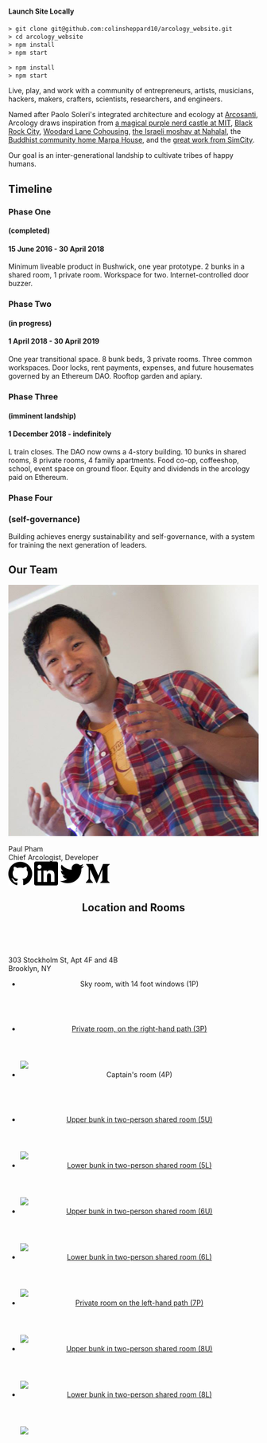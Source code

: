 #### Launch Site Locally

```
> git clone git@github.com:colinsheppard10/arcology_website.git
> cd arcology_website
> npm install
> npm start
```

```
> npm install
> npm start
```

Live, play, and work with a community of entrepreneurs, artists, musicians, hackers,
makers, crafters, scientists, researchers, and engineers.

Named after Paolo Soleri's integrated architecture and ecology at
[Arcosanti](https://arcosanti.org/), Arcology draws
inspiration from
[a magical purple nerd castle at MIT](http://tep.mit.edu/),
[Black Rock City](https://burningman.org/),
[Woodard Lane Cohousing](http://www.woodardlanecoho.org/),
[the Israeli moshav at Nahalal](https://en.wikipedia.org/wiki/Nahalal),
the <a href="">Buddhist community home Marpa House</a>,
and the <a href="https://www.youtube.com/watch?v=kBMMRzK8KqE">great work from SimCity</a>.

Our goal is an inter-generational landship to cultivate tribes of happy humans.

## Timeline

### Phase One

#### (completed)

#### 15 June 2016 - 30 April 2018

Minimum liveable product in Bushwick,
one year prototype. 2 bunks in a shared room, 1 private room. Workspace for two.
Internet-controlled door buzzer.

### Phase Two

#### (in progress)

#### 1 April 2018 - 30 April 2019

One year transitional space. 8 bunk beds, 3 private rooms. Three common workspaces.
Door locks, rent payments, expenses, and future housemates governed by an Ethereum DAO.
Rooftop garden and apiary.

### Phase Three

#### (imminent landship)

#### 1 December 2018 - indefinitely

L train closes.
The DAO now owns a 4-story building. 10 bunks in shared rooms, 8 private rooms,
4 family apartments.
Food co-op, coffeeshop, school, event space on ground floor. Equity and dividends in the arcology paid on Ethereum.
### Phase Four

### (self-governance)

Building achieves energy sustainability and self-governance,
with a system for training the next generation of leaders.

## Our Team

<img class="bio-pic" src="images/paul-pham.png"><br/>
<div class="bio-name">Paul Pham</div>
<div class="bio-title">Chief Arcologist, Developer</div>
<img class="icon" src="/icons/github.svg"></i>
<img class="icon" src="/icons/linkedin.svg"></i>
<img class="icon" src="/icons/twitter.svg"></i>
<img class="icon" src="/icons/medium.svg"></i>

## <header> Location and Rooms </header>

 <p>
303 Stockholm St, Apt 4F and 4B<br/>
Brooklyn, NY
</p>

 <ul>
  <li>
      <header>Sky room, with 14 foot windows (1P)</header>
      <a href="https://www.airbnb.com/rooms/24063724">
          <img src="" />
      </a>
  </li>
  <li>
      <a href="https://www.airbnb.com/rooms/23838154">
          <header>Private room, on the right-hand path (3P)</header>
          <img src="https://a0.muscache.com/im/pictures/a094b702-db8b-4536-8097-10a3b6ae6ec8.jpg?aki_policy=xx_large" />
      </a>
  </li>
  <li>
      <header>Captain's room (4P)</header>
      <a href="">
          <img src="" />
      </a>
  </li>
  <li>
      <a href="https://www.airbnb.com/rooms/23862292">
          <header>Upper bunk in two-person shared room (5U)</header>
          <img src="https://a0.muscache.com/im/pictures/535dfcff-3a1c-4d7f-91aa-3de55c1e9faf.jpg?aki_policy=x_large" />
      </a>
  </li>
  <li>
         <a href="https://www.airbnb.com/rooms/23862384">
          <header>Lower bunk in two-person shared room (5L)</header>
          <img src="https://a0.muscache.com/im/pictures/535dfcff-3a1c-4d7f-91aa-3de55c1e9faf.jpg?aki_policy=x_large" />
      </a>
  </li>
  <li>
      <a href="https://www.airbnb.com/rooms/23308575">
          <header>Upper bunk in two-person shared room (6U)</header>
          <img src="https://a0.muscache.com/im/pictures/6394ce7f-488e-4c92-aea0-2dd3f6b274ee.jpg?aki_policy=xx_large" />
      </a>
  </li>
  <li>
      <a href="https://www.airbnb.com/rooms/23862431">
          <header>Lower bunk in two-person shared room (6L)</header>
          <img src="https://a0.muscache.com/im/pictures/6394ce7f-488e-4c92-aea0-2dd3f6b274ee.jpg?aki_policy=xx_large" />
      </a>
  </li>
  <li>
      <a href="https://www.airbnb.com/rooms/23811439">
          <header>Private room on the left-hand path (7P)</header>
          <img src="https://a0.muscache.com/im/pictures/0fc92b64-8af8-4344-9a5f-c0d7f2d3dfed.jpg?aki_policy=xx_large" />
      </a>
  </li>
  <li>
      <a href="https://www.airbnb.com/rooms/24039445">
          <header>Upper bunk in two-person shared room (8U)</header>
          <img src="https://a0.muscache.com/im/pictures/c2067c02-89a9-4f0c-add3-69c99c0cf157.jpg?aki_policy=xx_large" />
      </a>
  </li>
  <li>
      <a href="https://www.airbnb.com/rooms/23881996">
          <header>Lower bunk in two-person shared room (8L)</header>
          <img src="https://a0.muscache.com/im/pictures/c2067c02-89a9-4f0c-add3-69c99c0cf157.jpg?aki_policy=xx_large" />
      </a>
  </li>
</ul>
